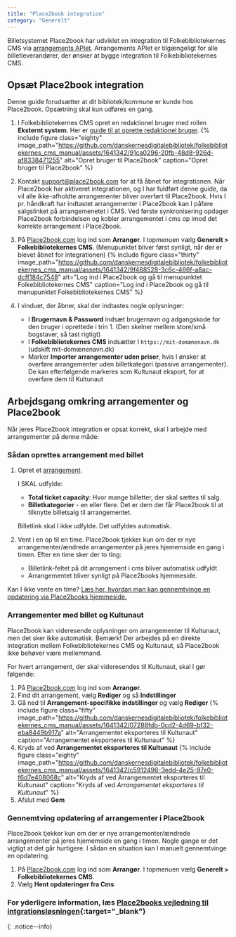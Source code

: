 ```yaml
---
title: "Place2book integration"  
category: "Generelt"
---
```


Billetsystemet Place2book har udviklet en integration til Folkebibliotekernes CMS via [arrangements APIet](https://www.folkebibliotekernescms.dk/main/bliv-klar-til-folkebibliotekernes-cms/9integrationer/#arrangements-api-til-brug-for-eksterne-systemer). Arrangements APIet er tilgængeligt for alle billetleverandører, der ønsker at bygge integration til Folkebibliotekernes CMS.



## Opsæt Place2book integration
Denne guide forudsætter at dit bibliotek/kommune er kunde hos Place2book. 
Opsætning skal kun udføres en gang.

1. I Folkebibliotekernes CMS opret en redaktionel bruger med rollen **Eksternt system**. Her er [guide til at oprette redaktionel bruger](https://www.folkebibliotekernescms.dk/main/konfiguration/personer/#opret-ny-redaktionel-bruger).
   {% include figure class="eighty" image_path="https://github.com/danskernesdigitalebibliotek/folkebibliotekernes_cms_manual/assets/1641342/91ca0296-20fb-48d8-926d-af8338471255" alt="Opret bruger til Place2book" caption="Opret bruger til Place2book" %} 

2. Kontakt [support@place2book.com](mailto:support@place2book.com) for at få åbnet for integrationen. Når Place2book har aktiveret integrationen, og I har fuldført denne guide, da vil alle ikke-afholdte arrangementer bliver overført til Place2book. Hvis I pr. håndkraft har indtastet arrangementer i Place2book kan I påføre salgslinket på arrangemenetet i CMS. Ved første synkronisering opdager Place2book forbindelsen og kobler arrangementet i cms op imod det korrekte arrangement i Place2book.
   
3. På [Place2book.com](https://www.place2book.com/) log ind som **Arrangør**. I topmenuen vælg **Generelt > Folkebibliotekernes CMS**. (Menupunktet bliver først synligt, når der er blevet åbnet for integrationen)
   {% include figure class="thirty" image_path="https://github.com/danskernesdigitalebibliotek/folkebibliotekernes_cms_manual/assets/1641342/9f488528-3c6c-466f-a8ac-dcff184c7548" alt="Log ind i Place2book og gå til menupunktet Folkebibliotekernes CMS" caption="Log ind i Place2book og gå til menupunktet Folkebibliotekernes CMS" %}
 
5. I vinduet, der åbner, skal der indtastes nogle oplysninger:   
   - I **Brugernavn & Password** indsæt brugernavn og adgangskode for den bruger i oprettede i trin 1. (Den skelner mellem store/små bogstaver, så tast rigtigt)
   - I **Folkebibliotekernes CMS** indsætter I `https://mit-domænenavn.dk` (udskift mit-domænenavn.dk)
   - Marker **Importer arrangementer uden priser**, hvis I ønsker at overføre arrangementer uden billetkategori (passive arrangementer). De kan efterfølgende markeres som Kultunaut eksport, for at overføre dem til Kultunaut 
  
## Arbejdsgang omkring arrangementer og Place2book
Når jeres Place2book integration er opsat korrekt, skal I arbejde med arrangementer på denne måde:

### Sådan oprettes arrangement med billet
1. Opret et [arrangement](https://www.folkebibliotekernescms.dk/main/indhold/arrangement/).
   
   I SKAL udfylde:
   - **Total ticket capacity**: Hvor mange billetter, der skal sættes til salg.
   - **Billetkategorier** - en eller flere. Det er dem der får Place2book til at tilknytte billetsalg til arrangementet.
     
   Billetlink skal I ikke udfylde. Det udfyldes automatisk.
     
2. Vent i en op til en time. Place2book tjekker kun om der er nye arrangementer/ændrede arrangementer på jeres hjememside en gang i timen.
   Efter en time sker der to ting:
   - Billetlink-feltet på dit arrangement i cms bliver automatisk udfyldt
   - Arrangementet bliver synligt på Place2books hjemmeside.
   
Kan I ikke vente en time? [Læs her, hvordan man kan gennemtvinge en opdatering via Place2books hjemmeside.](https://www.folkebibliotekernescms.dk/main/indhold/place2book/#gennemtving-opdatering-af-arrangementer-i-place2book)

### Arrangementer med billet og Kultunaut
Place2book kan videresende oplysninger om arrangementer til Kultunaut, men det sker ikke automatisk.
Bemærk! Der arbejdes på en direkte integration mellem Folkebibliotekernes CMS og Kultunaut, så Place2book ikke behøver være mellemmand.

For hvert arrangement, der skal videresendes til Kultunaut, skal I gør følgende:

1. På [Place2book.com](https://www.place2book.com/) log ind som **Arrangør**.
2. Find dit arrangement, vælg **Rediger** og så **Indstillinger**
3. Gå ned til **Arrangement-specifikke indstillinger** og vælg **Rediger**
   {% include figure class="fifty" image_path="https://github.com/danskernesdigitalebibliotek/folkebibliotekernes_cms_manual/assets/1641342/07288fdb-0cd2-4d69-bf32-eba8449b917a" alt="Arrangementet eksporteres til Kultunaut" caption="Arrangementet eksporteres til Kultunaut" %}
5. Kryds af ved **Arrangementet eksporteres til Kultunaut**
   {% include figure class="eighty" image_path="https://github.com/danskernesdigitalebibliotek/folkebibliotekernes_cms_manual/assets/1641342/c5912496-3edd-4e25-97e0-f6d7e408068c" alt="Kryds af ved Arrangementet eksporteres til Kultunaut" caption="Kryds af ved *Arrangementet eksporteres til Kultunaut*" %}
7. Afslut med **Gem**

### Gennemtving opdatering af arrangementer i Place2book
Place2book tjekker kun om der er nye arrangementer/ændrede arrangementer på jeres hjememside en gang i timen. Nogle gange er det vigtigt at det går hurtigere. I sådan en situation kan I manuelt gennemtvinge en opdatering.

1. På [Place2book.com](https://www.place2book.com/) log ind som **Arrangør**. I topmenuen vælg **Generelt > Folkebibliotekernes CMS**. 
2. Vælg **Hent opdateringer fra Cms**

### For yderligere information, læs [Place2books vejledning til intgrationsløsningen](https://support.place2book.com/support/solutions/articles/80001143841-kom-i-gang){:target="_blank"}
{: .notice--info}
